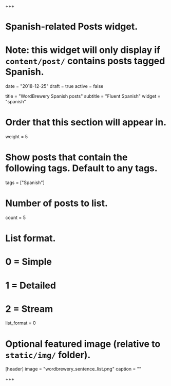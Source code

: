 +++
# Spanish-related Posts widget.
# Note: this widget will only display if `content/post/` contains posts tagged Spanish.

date = "2018-12-25"
draft = true
active = false

title = "WordBrewery Spanish posts"
subtitle = "Fluent Spanish"
widget = "spanish"

# Order that this section will appear in.
weight = 5

# Show posts that contain the following tags. Default to any tags.
tags = ["Spanish"]

# Number of posts to list.
count = 5

# List format.
#   0 = Simple
#   1 = Detailed
#   2 = Stream
list_format = 0

# Optional featured image (relative to `static/img/` folder).
[header]
image = "wordbrewery_sentence_list.png"
caption = ""

+++

